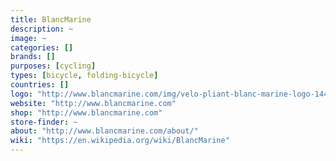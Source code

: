 ```yaml
---
title: BlancMarine
description: ~
image: ~
categories: []
brands: []
purposes: [cycling]
types: [bicycle, folding-bicycle]
countries: []
logo: "http://www.blancmarine.com/img/velo-pliant-blanc-marine-logo-1446643224.jpg"
website: "http://www.blancmarine.com"
shop: "http://www.blancmarine.com"
store-finder: ~
about: "http://www.blancmarine.com/about/"
wiki: "https://en.wikipedia.org/wiki/BlancMarine"
---
```

